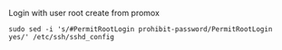 Login with user root create from promox

```
sudo sed -i 's/#PermitRootLogin prohibit-password/PermitRootLogin yes/' /etc/ssh/sshd_config
```
